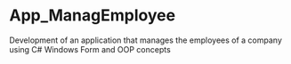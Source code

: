 # App_ManagEmployee
Development of an application that manages the employees of a company using C# Windows Form and OOP concepts

